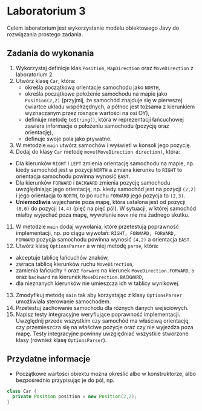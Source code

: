 # Laboratorium 3

Celem laboratorium jest wykorzystanie modelu obiektowego Javy do rozwiązania prostego zadania.


## Zadania do wykonania

1. Wykorzystaj definicje klas `Position`, `MapDirection` oraz `MoveDirection` z laboratorium 2.
8. Utwórz klasę `Car`, która:
   * określa początkową orientacje samochodu jako `NORTH`,
   * określa początkowe położenie samochodu na mapie jako `Position(2,2)` (przyjmij, że samochód znajduje się w
     pierwszej ćwiartce układu współrzędnych, a północ jest tożsama z kierunkiem wyznaczanym przez rosnące wartości na
     osi OY),
   * definiuje metodę `toString()`, która w reprezentacji łańcuchowej zawiera informacje o położeniu samochodu (pozycję
     oraz orientację),
   * definuje swoje pola jako prywatne.
9. W metodzie `main` utwórz samochów i wyświetl w konsoli jego pozycję.
10. Dodaj do klasy `Car` metodę `move(MoveDirection direction)`, która:
   * Dla kierunków `RIGHT` i `LEFT` zmienia orientację samochodu na mapie, np. kiedy samochód jest w pozycji `NORTH` a
     zmiana kierunku to `RIGHT` to orientacja samochodu powinna wynosić `EAST`.
   * Dla kierunków `FORWARD` i `BACKWARD` zmienia pozycję samochodu uwzględniając jego orientację, np. kiedy samochód
     jest na pozycji `(2,2)` i jego orientacja to `NORTH`, to po ruchu `FORWARD` jego pozycja to `(2,3)`.
   * **Uniemożliwia** wyjechanie poza mapę, która ustalona jest od pozycji `(0,0)` do pozycji `(4,4)` (pięć na pięć pól). W
     sytuacji, w której samochód miałby wyjechać poza mapę, wywołanie `move` nie ma żadnego skutku.
11. W metodzie `main` dodaj wywołania, które przetestują poprawność implementacji, np. po ciągu wywołań: `RIGHT, FORWARD,
   FORWARD, FORWARD` pozycja samochodu powinna wynosić `(4,2)` a orientacja `EAST`.
12. Utwórz klasę `OptionsParser` a w niej metodę `parse`, która:
   * akceptuje tablicę łańcuchów znaków,
   * zwraca tablicę kierunków ruchu `MoveDirection`,
   * zamienia łańcuchy `f` oraz `forward` na kierunek `MoveDirection.FORWARD`, `b` oraz `backward` na kierunek
     `MoveDirection.BACKWARD`,
   * dla nieznanych kierunków nie umieszcza ich w tablicy wynikowej.
13. Zmodyfikuj metodę `main` tak aby korzystając z klasy `OptionsParser` umożliwiała sterowanie samochodem.
14. Przetestuj zachowanie samochodu dla różnych danych wejściowych.
15. Napisz testy integracyjne weryfiujące poprawność implementacji. Uwzględnij przede wszystkim czy
    samochód ma właściwą orientację, czy przemieszcza się na właściwe pozycje oraz czy nie wyjeżdża poza mapę. Testy
    integracyjne powinny uwzględniać wszystkie stworzone klasy (również klasę `OptionsParser`).

## Przydatne informacje

* Początkowe wartości obiektu można określić albo w konstruktorze, albo bezpośrednio przypisując je do pól, np.
```java
class Car {
  private Position position = new Position(2,2);
}
```
